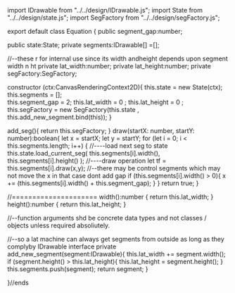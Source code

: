 import IDrawable from "../../design/IDrawable.js";
import State from "../../design/state.js";
import SegFactory from "../../design/segFactory.js";

export default class Equation {
public segment_gap:number;

public state:State;
private segments:IDrawable[] =[];

//--these r for internal use since its width andheight depends upon segment width n ht
private lat_width:number;
private lat_height:number;
private segFactory:SegFactory;

constructor (ctx:CanvasRenderingContext2D){
this.state = new State(ctx);
this.segments = [];  
this.segment_gap = 2;
this.lat_width = 0 ;
this.lat_height = 0 ;
this.segFactory = new SegFactory(this.state , this.add_new_segment.bind(this));
} 

add_seg(){
    return this.segFactory;
}
draw(startX: number, startY: number):boolean{
    let x = startX;
    let y = startY;
    for (let i = 0; i < this.segments.length; i++) {
        //----load next seg to state
        this.state.load_current_seg(
            this.segments[i].width(),
            this.segments[i].height()
        );
        //----draw operation
        let tf = this.segments[i].draw(x,y);
        //--there may be control segments which may not move the x in that case dont add gap
        if (this.segments[i].width() > 0){
           x += (this.segments[i].width() + this.segment_gap);
        }
}
return true;
}

//=====================
width():number {
    return this.lat_width;
}
height():number {
    return this.lat_height;
}

//--function arguments shd be concrete data types and not classes / objects unless required absoliutely.


//--so a lat machine can always get segments from outside as long as they complyby IDrawable interface
private add_new_segment(segment:IDrawable){
this.lat_width += segment.width();   
if (segment.height() > this.lat_height){
        this.lat_height = segment.height();
}     
this.segments.push(segment);
return segment;
}

}//ends